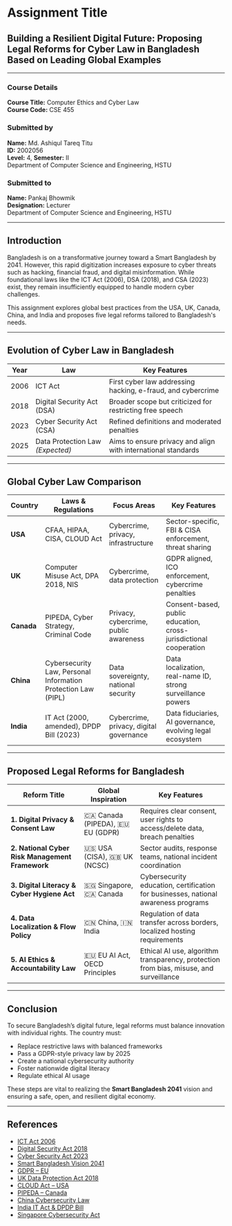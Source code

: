 # Assignment Title
## **Building a Resilient Digital Future: Proposing Legal Reforms for Cyber Law in Bangladesh Based on Leading Global Examples**
---
### Course Details
**Course Title:** Computer Ethics and Cyber Law  
**Course Code:** CSE 455

### Submitted by
**Name:** Md. Ashiqul Tareq Titu  
**ID:** 2002056  
**Level:** 4, **Semester:** II  
Department of Computer Science and Engineering, HSTU

### Submitted to
**Name:** Pankaj Bhowmik  
**Designation:** Lecturer  
Department of Computer Science and Engineering, HSTU

---

## Introduction

Bangladesh is on a transformative journey toward a Smart Bangladesh by 2041. However, this rapid digitization increases exposure to cyber threats such as hacking, financial fraud, and digital misinformation. While foundational laws like the ICT Act (2006), DSA (2018), and CSA (2023) exist, they remain insufficiently equipped to handle modern cyber challenges.

This assignment explores global best practices from the USA, UK, Canada, China, and India and proposes five legal reforms tailored to Bangladesh's needs.

---

## Evolution of Cyber Law in Bangladesh

| Year | Law                            | Key Features                                                                 |
|--------|----------------------------------|---------------------------------------------------------------------------------|
| 2006   | ICT Act                          | First cyber law addressing hacking, e-fraud, and cybercrime                     |
| 2018   | Digital Security Act (DSA)       | Broader scope but criticized for restricting free speech                        |
| 2023   | Cyber Security Act (CSA)         | Refined definitions and moderated penalties                                     |
| 2025   | Data Protection Law *(Expected)* | Aims to ensure privacy and align with international standards                   |

---

## Global Cyber Law Comparison

| Country | Laws & Regulations                                           | Focus Areas                            | Key Features                                                                 |
|-----------|------------------------------------------------------------------|------------------------------------------|----------------------------------------------------------------------------------|
| **USA**   | CFAA, HIPAA, CISA, CLOUD Act                                     | Cybercrime, privacy, infrastructure       | Sector-specific, FBI & CISA enforcement, threat sharing                         |
| **UK**    | Computer Misuse Act, DPA 2018, NIS                               | Cybercrime, data protection               | GDPR aligned, ICO enforcement, cybercrime penalties                             |
| **Canada**| PIPEDA, Cyber Strategy, Criminal Code                            | Privacy, cybercrime, public awareness     | Consent-based, public education, cross-jurisdictional cooperation               |
| **China** | Cybersecurity Law, Personal Information Protection Law (PIPL)   | Data sovereignty, national security       | Data localization, real-name ID, strong surveillance powers                     |
| **India** | IT Act (2000, amended), DPDP Bill (2023)                         | Cybercrime, privacy, digital governance   | Data fiduciaries, AI governance, evolving legal ecosystem                       |

---

## Proposed Legal Reforms for Bangladesh

| Reform Title                                   | Global Inspiration                   | Key Features                                                                                   |
|--------------------------------------------------|----------------------------------------|----------------------------------------------------------------------------------------------------|
| **1. Digital Privacy & Consent Law**             | 🇨🇦 Canada (PIPEDA), 🇪🇺 EU (GDPR)       | Requires clear consent, user rights to access/delete data, breach penalties                       |
| **2. National Cyber Risk Management Framework**  | 🇺🇸 USA (CISA), 🇬🇧 UK (NCSC)           | Sector audits, response teams, national incident coordination                                     |
| **3. Digital Literacy & Cyber Hygiene Act**      | 🇸🇬 Singapore, 🇨🇦 Canada               | Cybersecurity education, certification for businesses, national awareness programs                |
| **4. Data Localization & Flow Policy**           | 🇨🇳 China, 🇮🇳 India                    | Regulation of data transfer across borders, localized hosting requirements                        |
| **5. AI Ethics & Accountability Law**            | 🇪🇺 EU AI Act, OECD Principles          | Ethical AI use, algorithm transparency, protection from bias, misuse, and surveillance             |

---

## Conclusion

To secure Bangladesh’s digital future, legal reforms must balance innovation with individual rights. The country must:

- Replace restrictive laws with balanced frameworks
- Pass a GDPR-style privacy law by 2025
- Create a national cybersecurity authority
- Foster nationwide digital literacy
- Regulate ethical AI usage

These steps are vital to realizing the **Smart Bangladesh 2041** vision and ensuring a safe, open, and resilient digital economy.

---

## References
- [ICT Act 2006](http://bdlaws.minlaw.gov.bd)
- [Digital Security Act 2018](http://bdlaws.minlaw.gov.bd)
- [Cyber Security Act 2023](https://moi.gov.bd)
- [Smart Bangladesh Vision 2041](https://bcc.gov.bd)
- [GDPR – EU](https://gdpr.eu)
- [UK Data Protection Act 2018](https://legislation.gov.uk)
- [CLOUD Act – USA](https://congress.gov)
- [PIPEDA – Canada](https://priv.gc.ca)
- [China Cybersecurity Law](https://npc.gov.cn)
- [India IT Act & DPDP Bill](https://meity.gov.in)
- [Singapore Cybersecurity Act](https://csa.gov.sg)
